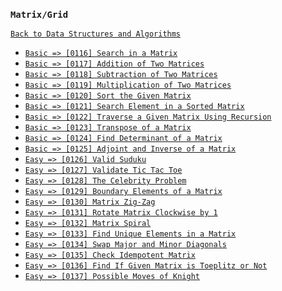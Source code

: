 ### `Matrix/Grid`

[`Back to Data Structures and Algorithms`](../readme.md)

* [`Basic => [0116] Search in a Matrix`]()
* [`Basic => [0117] Addition of Two Matrices`]()
* [`Basic => [0118] Subtraction of Two Matrices`]()
* [`Basic => [0119] Multiplication of Two Matrices`]()
* [`Basic => [0120] Sort the Given Matrix`]()
* [`Basic => [0121] Search Element in a Sorted Matrix`]()
* [`Basic => [0122] Traverse a Given Matrix Using Recursion`]()
* [`Basic => [0123] Transpose of a Matrix`]()
* [`Basic => [0124] Find Determinant of a Matrix`]()
* [`Basic => [0125] Adjoint and Inverse of a Matrix`]()
* [`Easy => [0126] Valid Suduku`]()
* [`Easy => [0127] Validate Tic Tac Toe`]()
* [`Easy => [0128] The Celebrity Problem`]()
* [`Easy => [0129] Boundary Elements of a Matrix`]()
* [`Easy => [0130] Matrix Zig-Zag`]()
* [`Easy => [0131] Rotate Matrix Clockwise by 1`]()
* [`Easy => [0132] Matrix Spiral`]()
* [`Easy => [0133] Find Unique Elements in a Matrix`]()
* [`Easy => [0134] Swap Major and Minor Diagonals`]()
* [`Easy => [0135] Check Idempotent Matrix`]()
* [`Easy => [0136] Find If Given Matrix is Toeplitz or Not`]()
* [`Easy => [0137] Possible Moves of Knight`]()
